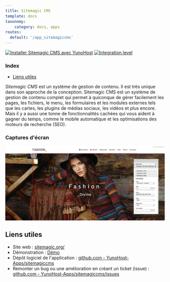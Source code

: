 ```yaml
---
title: Sitemagic CMS
template: docs
taxonomy:
    category: docs, apps
routes:
  default: '/app_sitemagiccms'
---
```


[![Installer Sitemagic CMS avec YunoHost](https://install-app.yunohost.org/install-with-yunohost.svg)](https://install-app.yunohost.org/?app=sitemagiccms) [![Integration level](https://dash.yunohost.org/integration/sitemagiccms.svg)](https://dash.yunohost.org/appci/app/sitemagiccms)

### Index

- [Liens utiles](#liens-utiles)

*Sitemagic CMS* est un système de gestion de contenu. Il est très unique dans son approche de la conception. Sitemagic CMS est un système de gestion de contenu complet qui permet à quiconque de gérer facilement les pages, les fichiers, le menu, les formulaires et les modules externes tels que les cartes, les plugins de médias sociaux, les vidéos et plus encore. Mais il y a aussi une tonne de fonctionnalités cachées qui vous aident à gagner du temps, comme le mobile automatique et les optimisations des moteurs de recherche (SEO).

### Captures d'écran

![Capture d'écran de Sitemagic CMS](https://github.com/YunoHost-Apps/SitemagicCMS_ynh/blob/master/doc/screenshots/Designer.jpeg)

## Liens utiles

+ Site web : [sitemagic.org/](https://sitemagic.org/)
+ Démonstration : [Démo](https://demo.sitemagiccms.eu/login)
+ Dépôt logiciel de l'application : [github.com - YunoHost-Apps/sitemagiccms](https://github.com/YunoHost-Apps/sitemagiccms_ynh)
+ Remonter un bug ou une amélioration en créant un ticket (issue) : [github.com - YunoHost-Apps/sitemagiccms/issues](https://github.com/YunoHost-Apps/sitemagiccms_ynh/issues)
